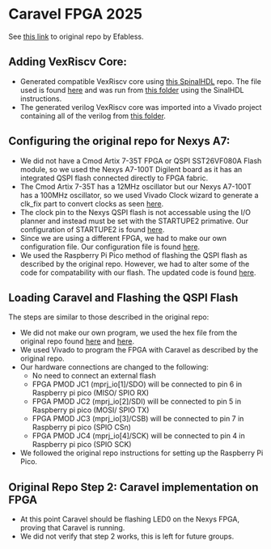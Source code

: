 # Caravel FPGA 2025
See [this link](https://github.com/efabless/Caravel_on_FPGA) to original repo by Efabless.
## Adding VexRiscv Core:
- Generated compatible VexRiscv core using [this SpinalHDL](https://github.com/SpinalHDL/VexRiscv) repo. The file used is found [here](SpinalHDL_Scala_files/VexRiscvCachedWishboneForSim.scala) and was run from [this folder](https://github.com/SpinalHDL/VexRiscv/tree/master/src/main/scala/vexriscv/demo) using the SinalHDL instructions.
- The generated verilog VexRiscv core was imported into a Vivado project containing all of the verilog from [this folder](src/).
## Configuring the original repo for Nexys A7:
- We did not have a Cmod Artix 7-35T FPGA or QSPI SST26VF080A Flash module, so we used the Nexys A7-100T Digilent board as it has an integrated QSPI flash connected directly to FPGA fabric.
- The Cmod Artix 7-35T has a 12MHz oscillator but our Nexys A7-100T has a 100MHz oscillator, so we used Vivado Clock wizard to generate a clk_fix part to convert clocks as seen [here](src/caravel.v).
- The clock pin to the Nexys QSPI flash is not accessable using the I/O planner and instead must be set with the STARTUPE2 primative. Our configuration of STARTUPE2 is found [here](src/caravel.v).
- Since we are using a different FPGA, we had to make our own configuration file. Our configuration file is found [here](CARAVEL/CARAVEL.srcs/constrs_1/new/CARVEL.xdc).
- We used the Raspberry Pi Pico method of flashing the QSPI flash as described by the original repo. However, we had to alter some of the code for compatability with our flash. The updated code is found [here](Micropython_scripts/flash).
## Loading Caravel and Flashing the QSPI Flash
The steps are similar to those described in the original repo:
- We did not make our own program, we used the hex file from the original repo found [here](hex_file/debug_gpio.hex) and [here](Micropython_scripts/debug_gpio.hex).
- We used Vivado to program the FPGA with Caravel as described by the original repo.
- Our hardware connections are changed to the following:
	- No need to connect an external flash
	- FPGA PMOD JC1 (mprj_io[1]/SDO) will be connected to pin 6 in Raspberry pi pico (MISO/ SPIO RX)
	- FPGA PMOD JC2 (mprj_io[2]/SDI) will be connected to pin 5 in Raspberry pi pico (MOSI/ SPIO TX)
	- FPGA PMOD JC3 (mprj_io[3]/CSB) will be connected to pin 7 in Raspberry pi pico (SPIO CSn)
	- FPGA PMOD JC4 (mprj_io[4]/SCK) will be connected to pin 4 in Raspberry pi pico (SPIO SCK)
- We followed the original repo instructions for setting up the Raspberry Pi Pico.
## Original Repo Step 2: Caravel implementation on FPGA
- At this point Caravel should be flashing LED0 on the Nexys FPGA, proving that Caravel is running.
- We did not verify that step 2 works, this is left for future groups. 